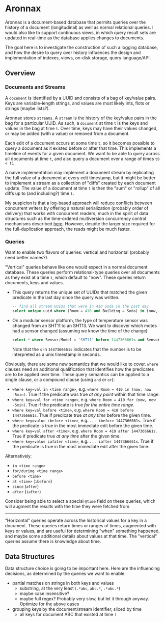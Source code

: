 # Aronnax

Aronnax is a document-based database that permits queries over the history of a
document (longitudinal) as well as normal relational queries. I would also like
to support continuous views, in which query result sets are updated in
real-time as the database applies changes to documents.

The goal here is to investigate the construction of such a logging database,
and how the desire to query over history influences the design and
implementation of indexes, views, on-disk storage, query language/API.

## Overview

### Documents and Streams

A `document` is identified by a UUID and consists of a bag of key/value pairs.
Keys are variable-length strings, and values are most likely ints, flots or
strings (maybe lists?).

Aronnax stores `streams`. A `stream` is the history of the key/value pairs in the
bag for a particular UUID. As such, a `document` at time `t` is the keys and
values in the bag at time `t`. Over time, keys may have their values changed,
or may be added (with a value) or removed from a document.

Each edit of a document occurs at some time `t`, so it becomes possible to
query a document as it existed before or after that time. This implements a
timeline of events for a given document. We want to be able to query across all
documents at time `t`, and also query a document over a range of times `t0 < t1`

A naive implementation may implement a document stream by replicating the full
value of a document at every edit timestamp, but it might be better to
implement a stream as a collection of "diffs" created by each document update.
The value of a document at time `t` is then the "sum" or "rollup" of all diffs
up to (and including?) time `t`.

My suspicion is that a log-based approach will reduce conflicts between
concurrent writers by offering a natural serialization (probably order of
delivery) that works with concurrent readers, much in the spirit of data
structures such as the time-ordered multiversion concurrency control mechanisms
described
[here](http://courses.cs.vt.edu/~cs5204/fall07-kafura/Papers/Transactions/ConcurrencyControl.pdf).
However, despite the larger size required for the full-duplication approach, the reads might
be much faster.

### Queries

Want to enable two flavors of queries: vertical and horizontal (probably need better names?).

"Vertical" queries behave like one would expect in a normal document database.
These queries perform relational-type queries over all documents as they exist
at a time `t`, which default to "now". These queries return documents, keys and values.

* This query returns the unique set of UUIDs that matched the given predicate in the last day since the query was written.
    ```sql
    -- find all stream UUIDs that were in 410 Soda in the past day
    select unique uuid where (Room = 410 and Building = Soda) in (now, now -1d);
    ```

* On a modular sensor platform, the type of temperature sensor was changed from an SHT11 to an SHT13. We want to discover which motes
  had a sensor changed (assuming we know the time of the change)
    ```sql
    select * where Sensor/Model = 'SHT11' before 1447366661s and Sensor/Model = 'SHT13' after 1447366661s;
    ```

    Note that the `s` in `1447366661s` indicates that the number is to be interpreted as a unix timestamp in seconds.

Obviously, there are some new semantics that we would like to cover. `where` clauses need an additional qualification that identifies
how the predicates are to be applied over time. These query semantics can be applied to a single clause, or a compound clause (using `and`
or `or`):

* `where key=val in <time range>`, e.g. `where Room = 410 in (now, now -5min)`. True if the predicate was true *at any point*
    within that time range.
* `where key=val for <time range>`, e.g. `where Room = 410 for (now, now -5min)`. True if the predicate is true *for the entire time range*.
* `where key=val before <time>`, e.g. `where Room = 410 before 1447366661s`. True if predicate true *at any time* before the given time.
* `where key=value ibefore <time>`, e.g. `... ibefore 1447366661s`. True if the predicate is true in the most immediate edit before the given time.
* `where key=val after <time>`, e.g. `where Room = 410 after 1447366661s`. True if predicate true *at any time* after the given time.
* `where key=value iafater <time>`, e.g. `... iafter 1447366661s`. True if the predicate is true in the most immediate edit after the given time.

Alternatively:

* `in <time range>`
* `for/during <time range>`
* `before <time>`
* `at <time>` (`ibefore`)
* `since` (`after`)
* `after` (`iafter`)

Consider being able to select a special `@time` field on these queries, which will augment the results with the time they were fetched
from.

---

"Horizontal" queries operate across the historical values for a key in a document.
These queries return times or ranges of times, augmented with keys or values, and are useful for determining "when" something happened,
and maybe some additional details about values at that time. The "vertical" queries assume there is knowledge about time.

## Data Structures

Data structure choice is going to be important here. Here are the influencing decisions,
as determined by the queries we want to enable:

* partial matches on strings in both keys and values
    * substring, at the very least (`.*abc`, `abc.*`, `.*abc.*`)
    * maybe case insensitive?
    * maybe full regex? Probably very slow, but let it through anyway. Optimize for the above cases
* grouping keys by the document/stream identifier, sliced by time
    * all keys for document ABC that existed at time `t`
